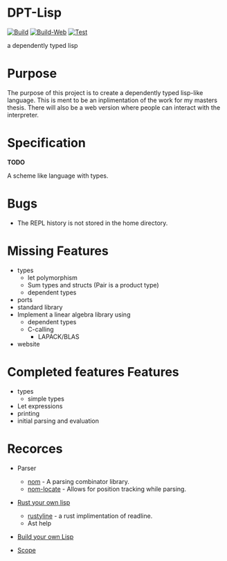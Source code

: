 # DPT-Lisp

[![Build](https://github.com/CTHULHU-Jesus/DPT-Lisp/actions/workflows/build.yml/badge.svg)](https://github.com/CTHULHU-Jesus/DPT-Lisp/actions/workflows/build.yml)
[![Build-Web](https://github.com/CTHULHU-Jesus/DPT-Lisp/actions/workflows/build-web.yml/badge.svg)](https://github.com/CTHULHU-Jesus/DPT-Lisp/actions/workflows/build-web.yml)
[![Test](https://github.com/CTHULHU-Jesus/DPT-Lisp/actions/workflows/test.yml/badge.svg)](https://github.com/CTHULHU-Jesus/DPT-Lisp/actions/workflows/test.yml)

a dependently typed lisp

# Purpose


The purpose of this project is to create a dependently typed lisp-like language. This is ment to be an inplimentation of the work for my masters thesis. There will also be a web version where people can interact with the interpreter. 

# Specification

**TODO** 

A scheme like language with types. 

# Bugs

- The REPL history is not stored in the home directory.

# Missing Features

- types
  - let polymorphism
  - Sum types and structs (Pair is a product type)
  - dependent types
- ports 
- standard library
- Implement a linear algebra library using
  - dependent types
  - C-calling
	- LAPACK/BLAS 
- website

# Completed features Features

- types
  - simple types
- Let expressions
- printing
- initial parsing and evaluation



# Recorces

- Parser
  - [nom](https://docs.rs/nom/latest/nom/) - A parsing combinator library.
  - [nom-locate](https://docs.rs/nom_locate/latest/nom_locate/) - Allows for position tracking while parsing.
- [Rust your own lisp](https://dev.to/deciduously/rust-your-own-lisp-50an)
  - [rustyline](https://github.com/kkawakam/rustyline) - a rust implimentation of readline.
  - Ast help

- [Build your own Lisp](https://buildyourownlisp.com/contents)
- [Scope](https://craftinginterpreters.com/statements-and-state.html#scope)
